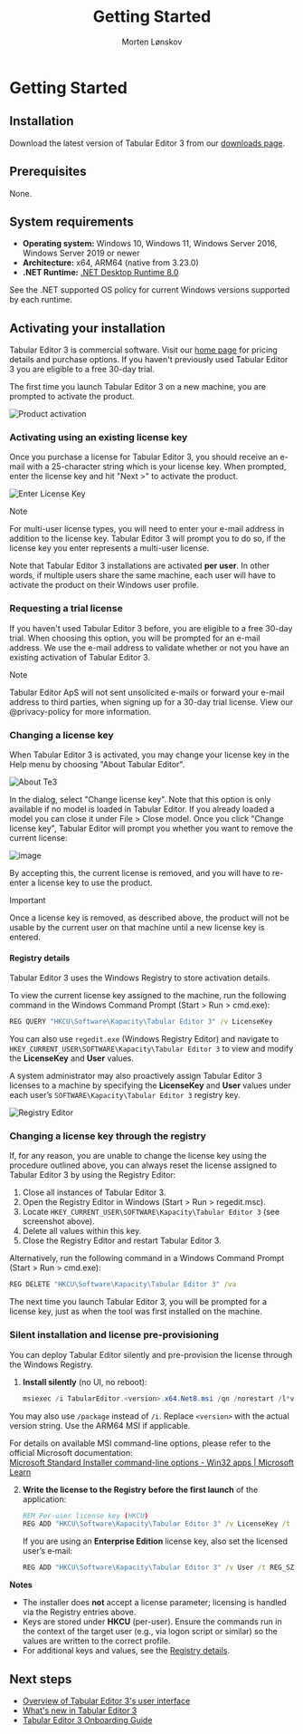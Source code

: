 ﻿---
uid: getting-started
title: Getting Started
author: Morten Lønskov
updated: 2025-09-23
---
# Getting Started

## Installation

Download the latest version of Tabular Editor 3 from our [downloads page](xref:downloads).

## Prerequisites

None.

## System requirements

- **Operating system:** Windows 10, Windows 11, Windows Server 2016, Windows Server 2019 or newer
- **Architecture:** x64,  ARM64 (native from 3.23.0)
- **.NET Runtime:** [.NET Desktop Runtime 8.0](https://dotnet.microsoft.com/en-us/download/dotnet/8.0)

See the .NET supported OS policy for current Windows versions supported by each runtime.

## Activating your installation

Tabular Editor 3 is commercial software. Visit our [home page](https://tabulareditor.com) for pricing details and purchase options. If you haven't previously used Tabular Editor 3 you are eligible to a free 30-day trial.

The first time you launch Tabular Editor 3 on a new machine, you are prompted to activate the product.

![Product activation](~/content/assets/images/product-activation.png)

### Activating using an existing license key

Once you purchase a license for Tabular Editor 3, you should receive an e-mail with a 25-character string which is your license key. When prompted, enter the license key and hit "Next >" to activate the product.

![Enter License Key](~/content/assets/images/enter-license-key.png)

> [!NOTE]
> For multi-user license types, you will need to enter your e-mail address in addition to the license key. Tabular Editor 3 will prompt you to do so, if the license key you enter represents a multi-user license.

Note that Tabular Editor 3 installations are activated **per user**. In other words, if multiple users share the same machine, each user will have to activate the product on their Windows user profile.

### Requesting a trial license

If you haven't used Tabular Editor 3 before, you are eligible to a free 30-day trial. When choosing this option, you will be prompted for an e-mail address. We use the e-mail address to validate whether or not you have an existing activation of Tabular Editor 3.

> [!NOTE]
> Tabular Editor ApS will not sent unsolicited e-mails or forward your e-mail address to third parties, when signing up for a 30-day trial license. View our @privacy-policy for more information.

### Changing a license key

When Tabular Editor 3 is activated, you may change your license key in the Help menu by choosing "About Tabular Editor".

![About Te3](~/content/assets/images/about-te3.png)

In the dialog, select "Change license key". Note that this option is only available if no model is loaded in Tabular Editor. If you already loaded a model you can close it under File > Close model. Once you click "Change license key", Tabular Editor will prompt you whether you want to remove the current license:

![image](https://user-images.githubusercontent.com/8976200/146754154-e691810b-342d-4311-8278-33da240d8d08.png)

By accepting this, the current license is removed, and you will have to re-enter a license key to use the product.

> [!IMPORTANT]
> Once a license key is removed, as described above, the product will not be usable by the current user on that machine until a new license key is entered.

#### Registry details

Tabular Editor 3 uses the Windows Registry to store activation details.

To view the current license key assigned to the machine, run the following command in the Windows Command Prompt (Start > Run > cmd.exe):

```cmd
REG QUERY "HKCU\Software\Kapacity\Tabular Editor 3" /v LicenseKey
```

You can also use `regedit.exe` (Windows Registry Editor) and navigate to `HKEY_CURRENT_USER\SOFTWARE\Kapacity\Tabular Editor 3` to view and modify the **LicenseKey** and **User** values.

A system administrator may also proactively assign Tabular Editor 3 licenses to a machine by specifying the **LicenseKey** and **User** values under each user’s `SOFTWARE\Kapacity\Tabular Editor 3` registry key.

![Registry Editor](~/content/assets/images/registry-editor.png)

### Changing a license key through the registry

If, for any reason, you are unable to change the license key using the procedure outlined above, you can always reset the license assigned to Tabular Editor 3 by using the Registry Editor:

1. Close all instances of Tabular Editor 3.  
2. Open the Registry Editor in Windows (Start > Run > regedit.msc).  
3. Locate `HKEY_CURRENT_USER\SOFTWARE\Kapacity\Tabular Editor 3` (see screenshot above).  
4. Delete all values within this key.  
5. Close the Registry Editor and restart Tabular Editor 3.

Alternatively, run the following command in a Windows Command Prompt (Start > Run > cmd.exe):

```cmd
REG DELETE "HKCU\Software\Kapacity\Tabular Editor 3" /va
```

The next time you launch Tabular Editor 3, you will be prompted for a license key, just as when the tool was first installed on the machine.

### Silent installation and license pre-provisioning

You can deploy Tabular Editor silently and pre-provision the license through the Windows Registry.

1. **Install silently** (no UI, no reboot):
   ```powershell
   msiexec /i TabularEditor.<version>.x64.Net8.msi /qn /norestart /l*v C:\Temp\TE3_install.log
   ```

You may also use `/package` instead of `/i`. Replace `<version>` with the actual version string. Use the ARM64 MSI if applicable.

For details on available MSI command-line options, please refer to the official Microsoft documentation:  
[Microsoft Standard Installer command-line options - Win32 apps | Microsoft Learn](https://learn.microsoft.com/windows/win32/msi/command-line-options)

2. **Write the license to the Registry** **before the first launch** of the application:
   ```bat
   REM Per-user license key (HKCU)
   REG ADD "HKCU\Software\Kapacity\Tabular Editor 3" /v LicenseKey /t REG_SZ /d YOUR-25-CHAR-KEY /f
   ```

   If you are using an **Enterprise Edition** license key, also set the licensed user’s e‑mail:
   ```bat
   REG ADD "HKCU\Software\Kapacity\Tabular Editor 3" /v User /t REG_SZ /d user@example.com /f
   ```

**Notes**
- The installer does **not** accept a license parameter; licensing is handled via the Registry entries above.
- Keys are stored under **HKCU** (per-user). Ensure the commands run in the context of the target user (e.g., via logon script or similar) so the values are written to the correct profile.
- For additional keys and values, see the [Registry details](#registry-details).

## Next steps

- [Overview of Tabular Editor 3's user interface](xref:user-interface)
- [What's new in Tabular Editor 3](whats-new.md)
- [Tabular Editor 3 Onboarding Guide](xref:onboarding-te3)